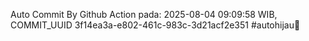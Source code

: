 Auto Commit By Github Action pada: 2025-08-04 09:09:58 WIB, COMMIT_UUID 3f14ea3a-e802-461c-983c-3d21acf2e351 #autohijau🗿
